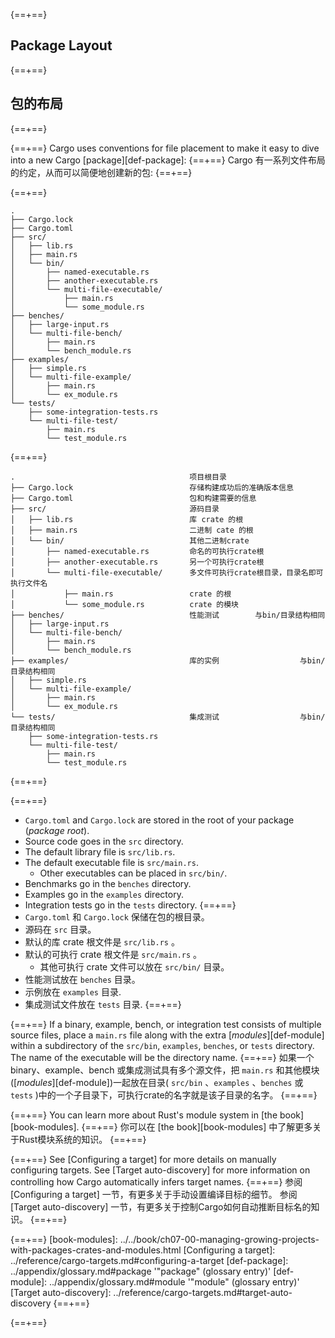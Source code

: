 {==+==}
## Package Layout
{==+==}
## 包的布局
{==+==}

{==+==}
Cargo uses conventions for file placement to make it easy to dive into a new
Cargo [package][def-package]:
{==+==}
Cargo 有一系列文件布局的约定，从而可以简便地创建新的包:
{==+==}

{==+==}
```text
.
├── Cargo.lock
├── Cargo.toml
├── src/
│   ├── lib.rs
│   ├── main.rs
│   └── bin/
│       ├── named-executable.rs
│       ├── another-executable.rs
│       └── multi-file-executable/
│           ├── main.rs
│           └── some_module.rs
├── benches/
│   ├── large-input.rs
│   └── multi-file-bench/
│       ├── main.rs
│       └── bench_module.rs
├── examples/
│   ├── simple.rs
│   └── multi-file-example/
│       ├── main.rs
│       └── ex_module.rs
└── tests/
    ├── some-integration-tests.rs
    └── multi-file-test/
        ├── main.rs
        └── test_module.rs
```
{==+==}
```text
.                                       项目根目录
├── Cargo.lock                          存储构建成功后的准确版本信息
├── Cargo.toml                          包和构建需要的信息
├── src/                                源码目录
│   ├── lib.rs                          库 crate 的根
│   ├── main.rs                         二进制 cate 的根
│   └── bin/                            其他二进制crate
│       ├── named-executable.rs         命名的可执行crate根
│       ├── another-executable.rs       另一个可执行crate根
│       └── multi-file-executable/      多文件可执行crate根目录，目录名即可执行文件名
│           ├── main.rs                 crate 的根
│           └── some_module.rs          crate 的模块
├── benches/                            性能测试        与bin/目录结构相同
│   ├── large-input.rs                  
│   └── multi-file-bench/               
│       ├── main.rs                     
│       └── bench_module.rs             
├── examples/                           库的实例                  与bin/目录结构相同
│   ├── simple.rs
│   └── multi-file-example/
│       ├── main.rs
│       └── ex_module.rs
└── tests/                              集成测试                  与bin/目录结构相同
    ├── some-integration-tests.rs
    └── multi-file-test/
        ├── main.rs
        └── test_module.rs
```
{==+==}


{==+==}
* `Cargo.toml` and `Cargo.lock` are stored in the root of your package (*package
  root*).
* Source code goes in the `src` directory.
* The default library file is `src/lib.rs`.
* The default executable file is `src/main.rs`.
    * Other executables can be placed in `src/bin/`.
* Benchmarks go in the `benches` directory.
* Examples go in the `examples` directory.
* Integration tests go in the `tests` directory.
{==+==}
*  `Cargo.toml` 和 `Cargo.lock` 保储在包的根目录。
* 源码在 `src` 目录。
* 默认的库 crate 根文件是 `src/lib.rs` 。
* 默认的可执行 crate 根文件是 `src/main.rs` 。
    * 其他可执行 crate 文件可以放在 `src/bin/` 目录。
* 性能测试放在 `benches` 目录。
* 示例放在 `examples` 目录.
* 集成测试文件放在 `tests` 目录.
{==+==}


{==+==}
If a binary, example, bench, or integration test consists of multiple source
files, place a `main.rs` file along with the extra [*modules*][def-module]
within a subdirectory of the `src/bin`, `examples`, `benches`, or `tests`
directory. The name of the executable will be the directory name.
{==+==}
如果一个binary、example、bench 或集成测试具有多个源文件，把 `main.rs` 和其他模块([*modules*][def-module])一起放在目录( `src/bin` 、`examples` 、`benches` 或 `tests` )中的一个子目录下，可执行crate的名字就是该子目录的名字。
{==+==}


{==+==}
You can learn more about Rust's module system in [the book][book-modules].
{==+==}
你可以在 [the book][book-modules] 中了解更多关于Rust模块系统的知识。
{==+==}


{==+==}
See [Configuring a target] for more details on manually configuring targets.
See [Target auto-discovery] for more information on controlling how Cargo
automatically infers target names.
{==+==}
参阅 [Configuring a target] 一节，有更多关于手动设置编译目标的细节。
参阅 [Target auto-discovery] 一节，有更多关于控制Cargo如何自动推断目标名的知识。
{==+==}


{==+==}
[book-modules]: ../../book/ch07-00-managing-growing-projects-with-packages-crates-and-modules.html
[Configuring a target]: ../reference/cargo-targets.md#configuring-a-target
[def-package]:           ../appendix/glossary.md#package          '"package" (glossary entry)'
[def-module]:            ../appendix/glossary.md#module           '"module" (glossary entry)'
[Target auto-discovery]: ../reference/cargo-targets.md#target-auto-discovery
{==+==}

{==+==}
